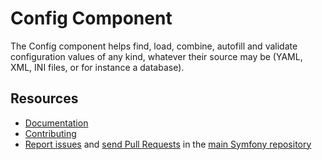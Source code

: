# Config Component

The Config component helps find, load, combine, autofill and validate
configuration values of any kind, whatever their source may be (YAML, XML, INI
files, or for instance a database).

## Resources

- [Documentation](https://symfony.com/doc/current/components/config.html)
- [Contributing](https://symfony.com/doc/current/contributing/index.html)
- [Report issues](https://github.com/symfony/symfony/issues) and
  [send Pull Requests](https://github.com/symfony/symfony/pulls)
  in the [main Symfony repository](https://github.com/symfony/symfony)
